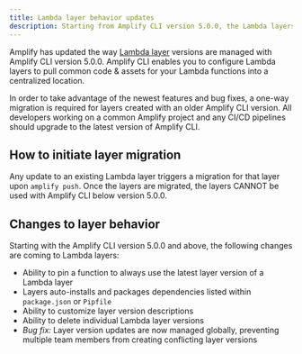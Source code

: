 ```yaml
---
title: Lambda layer behavior updates
description: Starting from Amplify CLI version 5.0.0, the Lambda layers behavior in Amplify CLI has been updated significantly
---
```

Amplify has updated the way [Lambda layer](~/cli/function/layers.md) versions are managed with Amplify CLI version 5.0.0. Amplify CLI enables you to configure Lambda layers to pull common code & assets for your Lambda functions into a centralized location. 

In order to take advantage of the newest features and bug fixes, a one-way migration is required for layers created with an older Amplify CLI version. All developers working on a common Amplify project and any CI/CD pipelines should upgrade to the latest version of Amplify CLI.

## How to initiate layer migration

Any update to an existing Lambda layer triggers a migration for that layer upon `amplify push`. Once the layers are migrated, the layers CANNOT be used with Amplify CLI below version 5.0.0.

## Changes to layer behavior

Starting with the Amplify CLI version 5.0.0 and above, the following changes are coming to Lambda layers:
- Ability to pin a function to always use the latest layer version of a Lambda layer
- Layers auto-installs and packages dependencies listed within `package.json` or `Pipfile`
- Ability to customize layer version descriptions
- Ability to delete individual Lambda layer versions
- _Bug fix:_ Layer version updates are now managed globally, preventing multiple team members from creating conflicting layer versions
